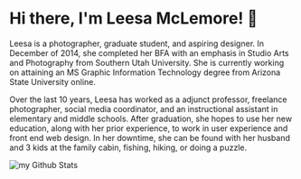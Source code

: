# Hi there, I'm Leesa McLemore! 👋

Leesa is a photographer, graduate student, and aspiring designer. In December of 2014, she completed her BFA with an emphasis in Studio Arts and Photography from Southern Utah University. She is currently working on attaining an MS Graphic Information Technology degree from Arizona State University online. 

Over the last 10 years, Leesa has worked as a adjunct professor, freelance photographer, social media coordinator, and an instructional assistant in elementary and middle schools. After graduation, she hopes to use her new education, along with her prior experience, to work in user experience and front end web design. In her downtime, she can be found with her husband and 3 kids at the family cabin, fishing, hiking, or doing a puzzle. 

<img align="center" src="https://github-readme-stats.vercel.app/api?username=leesmclemore&include_all_commits=true&count_private=true&show_icons=true&line_height=20&title_color=2B5BBD&icon_color=1124BB&text_color=A1A1A1&bg_color=0,000000,130F40" alt="my Github Stats"/>
